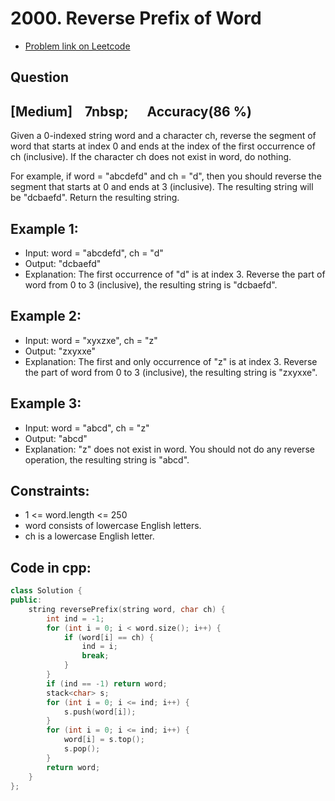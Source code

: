 # 2000. Reverse Prefix of Word
- [Problem link on Leetcode](https://leetcode.com/problems/reverse-prefix-of-word/description/)
## Question
## [Medium] &nbsp;&nbsp;&nbsp;7nbsp;&nbsp;&nbsp;&nbsp;&nbsp;&nbsp; Accuracy(86 %)
Given a 0-indexed string word and a character ch, reverse the segment of word that starts at index 0 and ends at the index of the first occurrence of ch (inclusive). If the character ch does not exist in word, do nothing.

For example, if word = "abcdefd" and ch = "d", then you should reverse the segment that starts at 0 and ends at 3 (inclusive). The resulting string will be "dcbaefd".
Return the resulting string.
## Example 1:
- Input: word = "abcdefd", ch = "d"
- Output: "dcbaefd"
- Explanation: The first occurrence of "d" is at index 3. Reverse the part of word from 0 to 3 (inclusive), the resulting string is "dcbaefd".
## Example 2:
- Input: word = "xyxzxe", ch = "z"
- Output: "zxyxxe"
- Explanation: The first and only occurrence of "z" is at index 3. Reverse the part of word from 0 to 3 (inclusive), the resulting string is "zxyxxe".
## Example 3:
- Input: word = "abcd", ch = "z"
- Output: "abcd"
- Explanation: "z" does not exist in word. You should not do any reverse operation, the resulting string is "abcd".
## Constraints:
- 1 <= word.length <= 250
- word consists of lowercase English letters.
- ch is a lowercase English letter.
## Code in cpp:
```cpp
class Solution {
public:
    string reversePrefix(string word, char ch) {
        int ind = -1;
        for (int i = 0; i < word.size(); i++) {
            if (word[i] == ch) {
                ind = i;
                break;
            }
        }
        if (ind == -1) return word;
        stack<char> s;
        for (int i = 0; i <= ind; i++) {
            s.push(word[i]);
        }
        for (int i = 0; i <= ind; i++) {
            word[i] = s.top();
            s.pop();
        }
        return word;
    }
};
```
